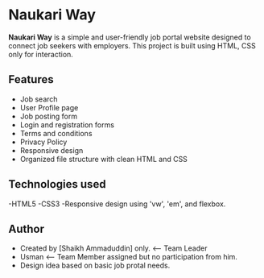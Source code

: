 # Naukari Way
**Naukari Way** is a simple and user-friendly job portal website designed to connect job seekers with employers. This project is built using HTML, CSS only for interaction.
## Features
- Job search
- User Profile page
- Job posting form
- Login and registration forms
- Terms and conditions
- Privacy Policy
- Responsive design
- Organized file structure with clean HTML and CSS
## Technologies used
-HTML5
-CSS3
-Responsive design using 'vw', 'em', and flexbox.
## Author
- Created by [Shaikh Ammaduddin] only. <-- Team Leader
- Usman <-- Team Member assigned but no participation from him.
- Design idea based on basic job protal needs.
